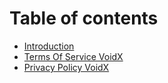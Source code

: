 # Table of contents

* [Introduction](README.md)
* [Terms Of Service VoidX](tos.md)
* [Privacy Policy VoidX](pp.md)
